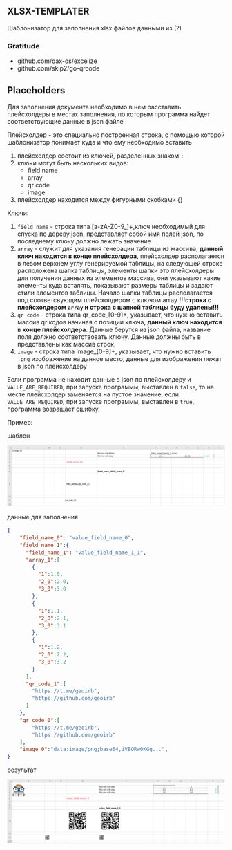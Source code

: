 ## XLSX-TEMPLATER 

Шаблонизатор для заполнения xlsx файлов данными из (?)

### Gratitude
* github.com/qax-os/excelize
* github.com/skip2/go-qrcode

## Placeholders

Для заполнения документа необходимо в нем расставить плейсхолдеры в местах заполнения, по которым программа найдет соответствующие данные в json файле

Плейсхолдер - это специально построенная строка, с помощью которой шаблонизатор понимает куда и что ему необходимо вставить

1. плейсхолдер состоит из ключей, разделенных знаком `:`
2. ключи могут быть нескольких видов:
   * field name
   * array 
   * qr code 
   * image
3. плейсхолдер находится между фигурными скобками {}

Ключи:

1. `field name` - строка типа [a-zA-Z0-9_]+,ключ необходимый для спуска по дереву json, представляет собой имя полей json, по последнему ключу должно лежать значение
2. `array` - служит для указания генерации таблицы из массива, **данный ключ находится в конце плейсхолдера**, плейсхолдер располагается в левом верхнем углу генерируемой таблицы, на следующей строке расположена шапка таблицы, элементы шапки это плейсхолдеры для получения данных из элементов массива, они указывают какие элементы куда всталять, показывают размеры таблицы и задают стили элементов таблицы. Начало шапки таблицы располагается под соответсвующим плейсхолдером с ключом array
**!!!строка с плейсхолдером `array` и строка с шапкой таблицы буду удалены!!!**
3. `qr code` - строка типа qr_code_[0-9]+, указывает, что нужно вставить массив qr кодов начиная с позиции ключа,  **данный ключ находится в конце плейсхолдера**. Данные берутся из json файла, название поля должно соответствовать ключу. Данные должны быть в представлены как массив строк.
4. `image` - строка типа image_[0-9]+, указывает, что нужно вставить `.png` изображение на данное место, данные для изображения лежат в json по плейсхолдеру

Если программа не находит данные в json по плейсхолдеру и `VALUE_ARE_REQUIRED`, при запуске программы, выставлен в `false`, то на месте плейсхолдер заменяется на пустое значение, если `VALUE_ARE_REQUIRED`, при запуске программы, выставлен в `true`, программа возращает ошибку.

Пример:

шаблон

![шаблон](images/template.png)

данные для заполнения

```json
{
    "field_name_0": "value_field_name_0",
    "field_name_1":{
      "field_name_1": "value_field_name_1_1",
      "array_1":[
        {
          "1":1.0,
          "2_0":2.0,
          "3_0":3.0
        },
        {
          "1":1.1,
          "2_0":2.1,
          "3_0":3.1
        },
        {
          "1":1.2,
          "2_0":2.2,
          "3_0":3.2
        }
      ],
      "qr_code_1":[
        "https://t.me/geoirb",
        "https://github.com/geoirb"
      ]
    },
    "qr_code_0":[
        "https://t.me/geoirb",
        "https://github.com/geoirb"
    ],
    "image_0":"data:image/png;base64,iVBORw0KGg...",
}
```
результат

![результат](images/result.png)
